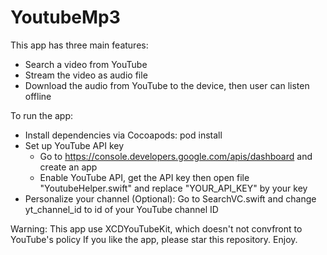 # YoutubeMp3
This app has three main features:
- Search a video from YouTube
- Stream the video as audio file
- Download the audio from YouTube to the device, then user can listen offline

To run the app:
- Install dependencies via Cocoapods: pod install
- Set up YouTube API key
    + Go to https://console.developers.google.com/apis/dashboard and create an app
    + Enable YouTube API, get the API key then open file "YoutubeHelper.swift" and replace "YOUR_API_KEY" by your key
- Personalize your channel (Optional): Go to SearchVC.swift and change yt_channel_id to id of your YouTube channel ID

Warning: This app use XCDYouTubeKit, which doesn't not convfront to YouTube's policy
If you like the app, please star this repository.
Enjoy.
